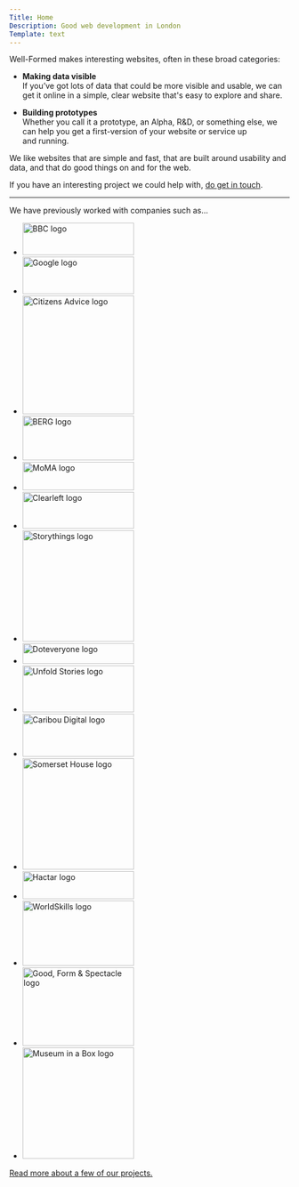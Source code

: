 ```yaml
---
Title: Home
Description: Good web development in London
Template: text
---
```


Well-Formed makes interesting websites, often in these broad&nbsp;categories:

* **Making data visible**  
  If you’ve got lots of data that could be more visible and usable, we can get it online in a simple, clear website that's easy to explore and&nbsp;share.

* **Building prototypes**  
  Whether you call it a prototype, an Alpha, R&D, or something else, we can help you get a first-version of your website or service up and&nbsp;running.

We like websites that are simple and fast, that are built around usability and data, and that do good things on and for the web.

If you have an interesting project we could help with, [do&nbsp;get&nbsp;in&nbsp;touch](mailto:contact@well-formed.co.uk).

----

We have previously worked with companies such as…

<ul class="list--unstyled grid grid--5 grid--logos">
    <li>
        <a href="https://www.bbc.co.uk" title="BBC"><img class="company-logo img--fluid" src="/assets/img/logos/bbc.png" alt="BBC logo" width="200" height="58"></a>
    </li>
    <li>
        <a href="https://google.com" title="Google"><img class="company-logo img--fluid" src="/assets/img/logos/google.png" alt="Google logo" width="200" height="67"></a>
    </li>
    <li>
        <a href="https://www.citizensadvice.org.uk" title="Citizens Advice"><img class="company-logo img--fluid" src="/assets/img/logos/citizens-advice.png" alt="Citizens Advice logo" width="200" height="213"></a>
    </li>
    <li>
        <a href="http://berglondon.com" title="BERG"><img class="company-logo img--fluid" src="/assets/img/logos/berg.png" alt="BERG logo" width="200" height="80"></a>
    </li>
    <li>
        <a href="https://www.moma.org" title="MoMA (Museum of Modern Art, New York)"><img class="company-logo img--fluid" src="/assets/img/logos/moma.png" alt="MoMA logo" width="200" height="51"></a>
    </li>
    <li>
        <a href="https://clearleft.com" title="Clearleft"><img class="company-logo img--fluid" src="/assets/img/logos/clearleft.png" alt="Clearleft logo" width="200" height="66"></a>
    </li>
    <li>
        <a href="https://www.storythings.com" title="Storythings"><img class="company-logo img--fluid" src="/assets/img/logos/storythings.png" alt="Storythings logo" width="200" height="200"></a>
    </li>
    <li>
        <a href="https://doteveryone.org.uk" title="Doteveryone"><img class="company-logo img--fluid" src="/assets/img/logos/doteveryone.png" alt="Doteveryone logo" width="200" height="37"></a>
    </li>
    <li>
        <a href="https://www.unfoldstories.co.uk" title="Unfold Stories"><img class="company-logo img--fluid" src="/assets/img/logos/unfold-stories.png" alt="Unfold Stories logo" width="200" height="84"></a>
    </li>
    <li>
        <a href="https://www.cariboudigital.net" title="Caribou Digital"><img class="company-logo img--fluid" src="/assets/img/logos/caribou-digital.png" alt="Caribou Digital logo" width="200" height="77"></a>
    </li>
    <li>
        <a href="https://www.somersethouse.org.uk" title="Somerset House"><img class="company-logo img--fluid" src="/assets/img/logos/somerset-house.png" alt="Somerset House logo" width="200" height="200"></a>
    </li>
    <li>
        <a href="http://hactar.is" title="Hactar"><img class="company-logo img--fluid" src="/assets/img/logos/hactar.png" alt="Hactar logo" width="200" height="50"></a>
    </li>
    <li>
        <a href="https://worldskills.org" title="WorldSkills"><img class="company-logo img--fluid" src="/assets/img/logos/worldskills.png" alt="WorldSkills logo" width="200" height="117"></a>
    </li>
    <li>
        <a href="http://goodformandspectacle.com" title="Good, Form & Spectacle"><img class="company-logo img--fluid" src="/assets/img/logos/gfands.png" alt="Good, Form & Spectacle logo" width="200" height="141"></a>
    </li>
    <li>
        <a href="http://www.museuminabox.org" title="Museum in a Box"><img class="company-logo img--fluid" src="/assets/img/logos/museum-in-a-box.png" alt="Museum in a Box logo" width="200" height="200"></a>
    </li>
</ul>

[Read more about a few of our projects.](/projects)

<!--
<div style="display:inline-block;width:100px;height:100px;background:#faed3e"></div>
<div style="display:inline-block;width:100px;height:100px;background:#000"></div>
<div style="display:inline-block;width:100px;height:100px;background:#03a1c6"></div>
<div style="display:inline-block;width:100px;height:100px;background:#949494"></div>
-->
